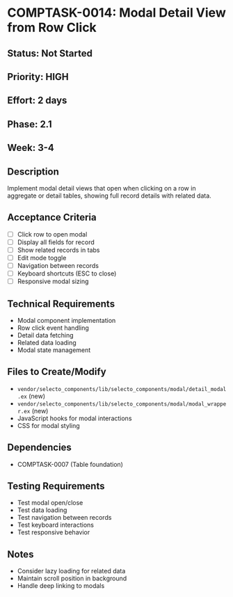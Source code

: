 # COMPTASK-0014: Modal Detail View from Row Click

## Status: Not Started
## Priority: HIGH
## Effort: 2 days
## Phase: 2.1
## Week: 3-4

## Description
Implement modal detail views that open when clicking on a row in aggregate or detail tables, showing full record details with related data.

## Acceptance Criteria
- [ ] Click row to open modal
- [ ] Display all fields for record
- [ ] Show related records in tabs
- [ ] Edit mode toggle
- [ ] Navigation between records
- [ ] Keyboard shortcuts (ESC to close)
- [ ] Responsive modal sizing

## Technical Requirements
- Modal component implementation
- Row click event handling
- Detail data fetching
- Related data loading
- Modal state management

## Files to Create/Modify
- `vendor/selecto_components/lib/selecto_components/modal/detail_modal.ex` (new)
- `vendor/selecto_components/lib/selecto_components/modal/modal_wrapper.ex` (new)
- JavaScript hooks for modal interactions
- CSS for modal styling

## Dependencies
- COMPTASK-0007 (Table foundation)

## Testing Requirements
- Test modal open/close
- Test data loading
- Test navigation between records
- Test keyboard interactions
- Test responsive behavior

## Notes
- Consider lazy loading for related data
- Maintain scroll position in background
- Handle deep linking to modals